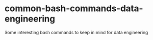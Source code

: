 # common-bash-commands-data-engineering
Some interesting bash commands to keep in mind for data engineering
